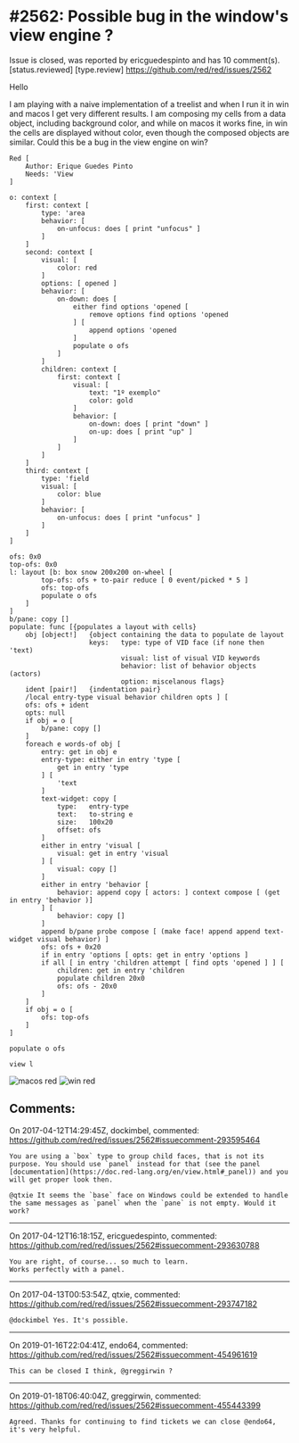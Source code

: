 
#2562: Possible bug in the window's view engine ?
================================================================================
Issue is closed, was reported by ericguedespinto and has 10 comment(s).
[status.reviewed] [type.review]
<https://github.com/red/red/issues/2562>

Hello

I am playing with a naive implementation of a treelist and when I run it in win and macos I get very different results. I am composing my cells from a data object, including background color, and while on macos it works fine, in win the cells are displayed without color, even though the composed objects are similar. 
Could this be a bug in the view engine on win?

```
Red [
	Author: Erique Guedes Pinto
	Needs: 'View
]

o: context [
	first: context [
		type: 'area
		behavior: [
			on-unfocus: does [ print "unfocus" ]
		]
	]
	second: context [
		visual: [ 
			color: red 
		]
		options: [ opened ]
		behavior: [ 
			on-down: does [ 
				either find options 'opened [
					remove options find options 'opened
				] [
					append options 'opened
				]
				populate o ofs
			] 
		]
		children: context [
			first: context [
				visual: [ 
					text: "1º exemplo"
					color: gold 
				]
				behavior: [ 
					on-down: does [ print "down" ] 
					on-up: does [ print "up" ] 
				]
			]
		]
	]
	third: context [
		type: 'field
		visual: [ 
			color: blue 
		]
		behavior: [
			on-unfocus: does [ print "unfocus" ]
		]
	]
]

ofs: 0x0
top-ofs: 0x0
l: layout [b: box snow 200x200 on-wheel [
		top-ofs: ofs + to-pair reduce [ 0 event/picked * 5 ]
		ofs: top-ofs
		populate o ofs
	]
]
b/pane: copy []
populate: func [{populates a layout with cells}
	obj [object!] 	{object containing the data to populate de layout
					keys:	type: type of VID face (if none then 'text)
							visual: list of visual VID keywords
							behavior: list of behavior objects (actors)
							option: miscelanous flags}
	ident [pair!] 	{indentation pair}
	/local entry-type visual behavior children opts ] [
	ofs: ofs + ident
	opts: null
	if obj = o [ 
		b/pane: copy [] 
	]
	foreach e words-of obj [
		entry: get in obj e
		entry-type: either in entry 'type [ 
			get in entry 'type
		] [ 
			'text 
		]
		text-widget: copy [ 
			type: 	entry-type 
			text: 	to-string e 
			size: 	100x20 
			offset: ofs
		]
		either in entry 'visual [ 
			visual: get in entry 'visual
		] [
			visual: copy []
		]
		either in entry 'behavior [ 
			behavior: append copy [ actors: ] context compose [ (get in entry 'behavior )] 
		] [
			behavior: copy []
		]
		append b/pane probe compose [ (make face! append append text-widget visual behavior) ]
		ofs: ofs + 0x20			
		if in entry 'options [ opts: get in entry 'options ]
		if all [ in entry 'children attempt [ find opts 'opened ] ] [
			children: get in entry 'children 
			populate children 20x0
			ofs: ofs - 20x0
		]
	]
	if obj = o [ 
		ofs: top-ofs
	]
]

populate o ofs

view l
```

![macos red](https://cloud.githubusercontent.com/assets/1077843/24956259/caba3a28-1f7e-11e7-9b45-9a898185eb0d.jpeg)
![win red](https://cloud.githubusercontent.com/assets/1077843/24956260/caba43d8-1f7e-11e7-81f0-37f845af3243.jpeg)




Comments:
--------------------------------------------------------------------------------

On 2017-04-12T14:29:45Z, dockimbel, commented:
<https://github.com/red/red/issues/2562#issuecomment-293595464>

    You are using a `box` type to group child faces, that is not its purpose. You should use `panel` instead for that (see the panel [documentation](https://doc.red-lang.org/en/view.html#_panel)) and you will get proper look then.
    
    @qtxie It seems the `base` face on Windows could be extended to handle the same messages as `panel` when the `pane` is not empty. Would it work?

--------------------------------------------------------------------------------

On 2017-04-12T16:18:15Z, ericguedespinto, commented:
<https://github.com/red/red/issues/2562#issuecomment-293630788>

    You are right, of course... so much to learn.
    Works perfectly with a panel.

--------------------------------------------------------------------------------

On 2017-04-13T00:53:54Z, qtxie, commented:
<https://github.com/red/red/issues/2562#issuecomment-293747182>

    @dockimbel Yes. It's possible.

--------------------------------------------------------------------------------

On 2019-01-16T22:04:41Z, endo64, commented:
<https://github.com/red/red/issues/2562#issuecomment-454961619>

    This can be closed I think, @greggirwin ?

--------------------------------------------------------------------------------

On 2019-01-18T06:40:04Z, greggirwin, commented:
<https://github.com/red/red/issues/2562#issuecomment-455443399>

    Agreed. Thanks for continuing to find tickets we can close @endo64, it's very helpful.

